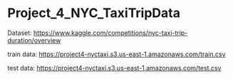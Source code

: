 # Project_4_NYC_TaxiTripData

Dataset: https://www.kaggle.com/competitions/nyc-taxi-trip-duration/overview



train data: https://project4-nyctaxi.s3.us-east-1.amazonaws.com/train.csv

test data: https://project4-nyctaxi.s3.us-east-1.amazonaws.com/test.csv
